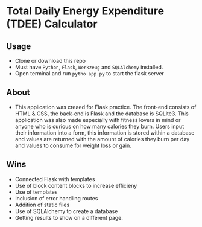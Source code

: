 # Total Daily Energy Expenditure (TDEE) Calculator

## Usage
- Clone or download this repo
- Must have `Python`, `Flask`, `Werkzeug` and `SQLAlchemy` installed.
- Open terminal and run `pytho app.py` to start the flask server

## About
- This application was creaed for Flask practice. The front-end consists of HTML & CSS, the back-end is Flask and the database is SQLite3. This application was also made especially with fitness lovers in mind or anyone who is curious on how many calories they burn. Users input their information into a form, this information is stored within a database and values are returned with the amount of calories they burn per day and values to consume for weight loss or gain.  

## Wins
- Connected Flask with templates
- Use of block content blocks to increase efficieny 
- Use of templates
- Inclusion of error handling routes
- Addition of static files
- Use of SQLAlchemy to create a database
- Getting results to show on a different page.
